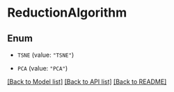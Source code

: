 # ReductionAlgorithm

## Enum


* `TSNE` (value: `"TSNE"`)

* `PCA` (value: `"PCA"`)


[[Back to Model list]](../README.md#documentation-for-models) [[Back to API list]](../README.md#documentation-for-api-endpoints) [[Back to README]](../README.md)



